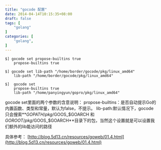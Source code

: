 ```yaml
---
title: "gocode 配置"
date: 2014-04-14T10:15:35+08:00
draft: false
tags: [
    "golang"
]
categories: [
    "golang",
]
---
```



```shell 
$] gocode set propose-builtins true
    propose-builtins true

$] gocode set lib-path "/home/border/gocode/pkg/linux_amd64"
    lib-path "/home/border/gocode/pkg/linux_amd64"

$]  gocode set
    propose-builtins true
    lib-path "/home/panyingyun/gopro/pkg/linux_amd64"
```
gocode set里面的两个参数的含意说明：
propose-builtins：是否自动提示Go的内置函数、类型和常量，默认为false，不提示。
lib-path:默认情况下，gocode只会搜索**$GOPATH/pkg/$GOOS_$GOARCH 和 $GOROOT/pkg/$GOOS_$GOARCH**目录下的包，当然这个设置就是可以设置我们额外的lib能访问的路径

具体参考：
[http://blog.5d13.cn/resources/goweb/01.4.html](http://blog.5d13.cn/resources/goweb/01.4.html)